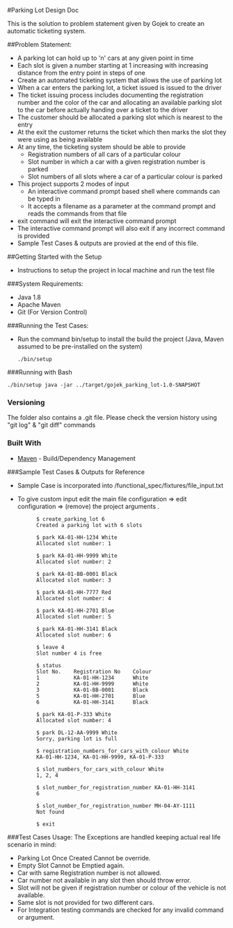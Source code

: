 #Parking Lot Design Doc

This is the solution to problem statement given by Gojek to create an automatic ticketing system.

##Problem Statement:


- A parking lot can hold up to 'n' cars at any given point in time
- Each slot is given a number starting at 1 increasing with increasing distance from the entry point in steps of one
- Create an automated ticketing system that allows the use of parking lot
- When a car enters the parking lot, a ticket issued is issued to the driver
- The ticket issuing process includes documenting the registration number and the color of the car and allocating an available parking slot to the car before actually handing over a ticket to the driver
- The customer should be allocated a parking slot which is nearest to the entry
- At the exit the customer returns the ticket which then marks the slot they were using as being available
- At any time, the  ticketing system should be able to provide
	- Registration numbers of all cars of a particular colour
	- Slot number in which a car with a given registration number is parked
	- Slot numbers of all slots where a car of a particular colour is parked
- This project supports 2 modes of input
	- An interactive command prompt based shell where commands can be typed in
	- It accepts a filename as a parameter at the command prompt and reads the commands from that file
- exit command will exit the interactive command prompt
- The interactive command prompt will also exit if any incorrect command is provided
- Sample Test Cases & outputs are provied at the end of this file.

##Getting Started with the Setup

- Instructions to setup the project in local machine and run the test file

###System Requirements:
- Java 1.8
- Apache Maven 
- Git (For Version Control)

###Running the Test Cases:
- Run the command bin/setup to install the build the project (Java, Maven assumed to be pre-installed on the system)
   ````
   ./bin/setup
   ````
###Running with Bash
````
./bin/setup java -jar ../target/gojek_parking_lot-1.0-SNAPSHOT
````
### Versioning
   
 The folder also contains a .git file. Please check the version history using "git log" & "git diff" commands

   
### Built With

- [Maven](https://maven.apache.org/) - Build/Dependency Management


###Sample Test Cases & Outputs for Reference
- Sample Case is incorporated into /functional_spec/fixtures/file_input.txt 
- To give custom input edit the main file configuration => edit configuration => (remove) the project arguments .

			$ create_parking_lot 6
			Created a parking lot with 6 slots

			$ park KA-01-HH-1234 White
			Allocated slot number: 1

			$ park KA-01-HH-9999 White
			Allocated slot number: 2

			$ park KA-01-BB-0001 Black
			Allocated slot number: 3

			$ park KA-01-HH-7777 Red
			Allocated slot number: 4

			$ park KA-01-HH-2701 Blue
			Allocated slot number: 5

			$ park KA-01-HH-3141 Black
			Allocated slot number: 6

			$ leave 4
			Slot number 4 is free

			$ status
			Slot No.    Registration No    Colour
			1           KA-01-HH-1234      White
			2           KA-01-HH-9999      White
			3           KA-01-BB-0001      Black
			5           KA-01-HH-2701      Blue
			6           KA-01-HH-3141      Black

			$ park KA-01-P-333 White
			Allocated slot number: 4

			$ park DL-12-AA-9999 White
			Sorry, parking lot is full

			$ registration_numbers_for_cars_with_colour White
			KA-01-HH-1234, KA-01-HH-9999, KA-01-P-333

			$ slot_numbers_for_cars_with_colour White
			1, 2, 4

			$ slot_number_for_registration_number KA-01-HH-3141
			6

			$ slot_number_for_registration_number MH-04-AY-1111
			Not found

			$ exit
			
###Test Cases Usage:
 The Exceptions are handled keeping actual real life scenario in mind:
 
 - Parking Lot Once Created Cannot be override.
 - Empty Slot Cannot be Emptied again.
 - Car with same Registration number is not allowed.
 - Car number not available in any slot then should throw error.
 - Slot will not be given if registration number or colour of the vehicle is not available.
 - Same slot is not provided for two different cars.
 - For Integration testing commands are checked for any invalid command or argument.
 

